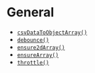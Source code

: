 <!-- generated by markdown-notes-tree -->

# General

<!-- optional markdown-notes-tree directory description starts here -->

<!-- optional markdown-notes-tree directory description ends here -->

- [`csvDataToObjectArray()`](csvToObjectArray\(\).md)
- [`debounce()`](debounce\(\).md)
- [`ensure2dArray()`](ensure2dArray\(\).md)
- [`ensureArray()`](ensureArray\(\).md)
- [`throttle()`](throttle\(\).md)
